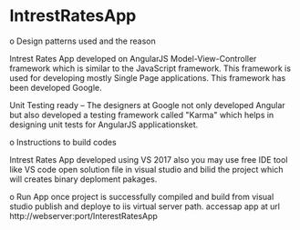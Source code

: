 # IntrestRatesApp

o Design patterns used and the reason

Intrest Rates App developed on AngularJS Model-View-Controller framework which is similar to the JavaScript framework.
This framework is used for developing mostly Single Page applications. This framework has been developed Google.

Unit Testing ready – The designers at Google not only developed Angular but also developed a testing framework called "Karma" which helps in designing unit tests for AngularJS applicationsket.

o Instructions to build codes

Intrest Rates App developed using VS 2017 also you may use free IDE tool like VS code
open solution file in visual studio and bilid the project which will creates binary deploment pakages.

o Run App
once project is successfully compiled and build from visual studio publish and deploye to iis virtual server path.
accessap app at url http://webserver:port/InterestRatesApp
